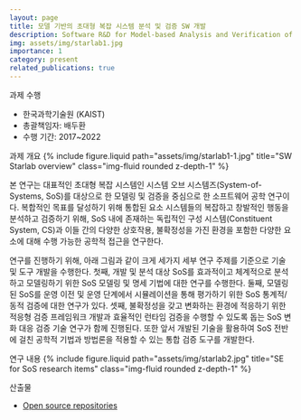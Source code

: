 ```yaml
---
layout: page
title: 모델 기반의 초대형 복잡 시스템 분석 및 검증 SW 개발
description: Software R&D for Model-based Analysis and Verification of Higher-order Large Complex System
img: assets/img/starlab1.jpg
importance: 1
category: present
related_publications: true
---
```



과제 수행
- 한국과학기술원 (KAIST)
- 총괄책임자: 배두환
- 수행 기간: 2017~2022

과제 개요
{% include figure.liquid path="assets/img/starlab1-1.jpg" title="SW Starlab overview" class="img-fluid rounded z-depth-1" %}

본 연구는 대표적인 초대형 복잡 시스템인 시스템 오브 시스템즈(System-of-Systems, SoS)를 대상으로 한 모델링 및 검증을 중심으로 한 소프트웨어 공학 연구이다. 
복합적인 목표를 달성하기 위해 통합된 요소 시스템들의 복잡하고 창발적인 행동을 분석하고 검증하기 위해, SoS 내에 존재하는 독립적인 구성 시스템(Constituent System, CS)과 이들 간의 다양한 상호작용, 불확정성을 가진 환경을 포함한 다양한 요소에 대해 수행 가능한 공학적 접근을 연구한다.

연구를 진행하기 위해, 아래 그림과 같이 크게 세가지 세부 연구 주제를 기준으로 기술 및 도구 개발을 수행한다. 
첫째, 개발 및 분석 대상 SoS를 효과적이고 체계적으로 분석하고 모델링하기 위한 SoS 모델링 및 명세 기법에 대한 연구를 수행한다. 
둘째, 모델링된 SoS를 운영 이전 및 운영 단계에서 시뮬레이션을 통해 평가하기 위한 SoS 통계적/동적 검증에 대한 연구가 있다. 
셋째, 불확정성을 갖고 변화하는 환경에 적응하기 위한 적응형 검증 프레임워크 개발과 효율적인 런타임 검증을 수행할 수 있도록 돕는 SoS 변화 대응 검증 기술 연구가 함께 진행된다. 
또한 앞서 개발된 기술을 활용하여 SoS 전반에 걸친 공학적 기법과 방법론을 적용할 수 있는 통합 검증 도구를 개발한다.



연구 내용
{% include figure.liquid path="assets/img/starlab2.jpg" title="SE for SoS research items" class="img-fluid rounded z-depth-1" %}

산출물
- [Open source repositories](https://github.com/orgs/KAIST-SE-Lab/repositories)
